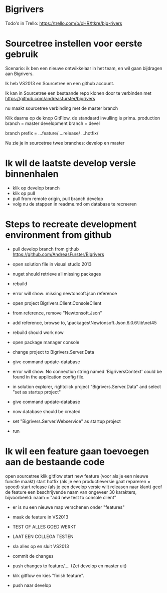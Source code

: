 Bigrivers
=========

Todo's in Trello: https://trello.com/b/oHRXtkre/big-rivers


Sourcetree instellen voor eerste gebruik
==================================================
Scenario: ik ben een nieuwe ontwikkelaar in het team, en wil gaan bijdragen aan Bigrivers.

Ik heb VS2013 en Sourcetree en een github account.

Ik kan in Sourcetree een bestaande repo klonen door te verbinden met https://github.com/andreasfurster/bigrivers

nu maakt sourcetree verbinding met de master branch

Klik daarna op de knop GitFlow.
de standaard invulling is prima.
production branch = master
development branch = devel

branch prefix =
...feature/
...release/
...hotfix/

Nu zie je in sourcetree twee branches: develop en master

Ik wil de laatste develop versie binnenhalen
==================================================
- klik op develop branch
- klik op pull
- pull from remote origin, pull branch develop
- volg nu de stappen in readme.md om database te recreeren

Steps to recreate development environment from github
======================================================
- pull develop branch from github  https://github.com/AndreasFurster/Bigrivers
- open solution file in visual studio 2013
- nuget should retrieve all missing packages
- rebuild
- error will show: missing newtonsoft.json reference
- open project Bigrivers.Client.ConsoleClient
- from reference, remove "Newtonsoft.Json"
- add reference, browse to, <solution root>\packages\Newtonsoft.Json.6.0.6\lib\net45
- rebuild should work now

- open package manager console
- change project to Bigrivers.Server.Data
- give command update-database
- error will show: No connection string named 'BigriversContext' could be found in the application config file.
- in solution explorer, rightclick project "Bigrivers.Server.Data" and select "set as startup project"
- give command update-database
- now database should be created
- set "Bigrivers.Server.Webservice" as startup project
- run


Ik wil een feature gaan toevoegen aan de bestaande code
=======================================================
open sourcetree
klik gitflow 
start new feature (voor als je een nieuwe functie maakt)
start hotfix (als je een productieversie gaat repareren = spoed)
start release (als je een develop versie wilt releasen naar klant)
geef de feature een beschrijvende naam van ongeveer 30 karakters, bijvoorbeeld: naam = "add new test to console client"
- er is nu een nieuwe map verschenen onder "features"

- maak de feature in VS2013
- TEST OF ALLES GOED WERKT
- LAAT EEN COLLEGA TESTEN
- sla alles op en sluit VS2013
- commit de changes
- push changes to feature/....  (Zet develop en master uit)
- klik gitflow en kies "finish feature". 
- push naar develop

